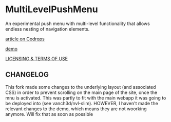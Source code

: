 
MultiLevelPushMenu
=========
An experimental push menu with multi-level functionality that allows endless nesting of navigation elements.

[article on Codrops](http://tympanus.net/codrops/?p=16252)

[demo](http://tympanus.net/Development/MultiLevelPushMenu/)

[LICENSING & TERMS OF USE](http://tympanus.net/codrops/licensing/)

## CHANGELOG 
This fork made some changes to the underlying layout (and associated CSS) in order to prevent scrolling on the main page of the site, once the mnu is activated. This was partly to fit with the main webapp it was going to be deployed into (see vanch3d/nvl-slim).
HOWEVER, I haven't made the relevant changes to the demo, which means they are not woorking anymore.
Will fix that as soon as possible
